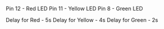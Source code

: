 Pin 12 - Red LED
Pin 11 - Yellow LED
Pin 8 - Green LED

Delay for Red - 5s
Delay for Yellow - 4s
Delay for Green - 2s
